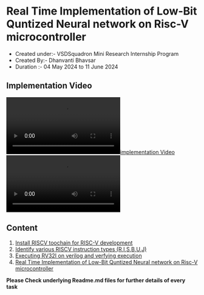 # Real Time Implementation of Low-Bit Quntized Neural network on Risc-V microcontroller
- Created under:- VSDSquadron Mini Research Internship Program
- Created By:- Dhanvanti Bhavsar
- Duration :- 04 May 2024 to 11 June 2024

## Implementation Video
[![implementation Video](./BitNetMCU/images/final_real_time_implementation.mp4)](./BitNetMCU/images/final_real_time_implementation.mp4)
<video src="./BitNetMCU/images/final_real_time_implementation.mp4" controls ></video>

## Content
1. [Install RISCV toochain for RISC-V development](Task1)
2. [Identify various RISCV instruction types (R,I,S,B,U,J) ](Task2)
3. [Executing RV32I on verilog and verfying execution](Task3)
4. [Real Time Implementation of Low-Bit Quntized Neural network on Risc-V microcontroller](BitNetMCU)


**Please Check underlying Readme.md files for further details of every task**




